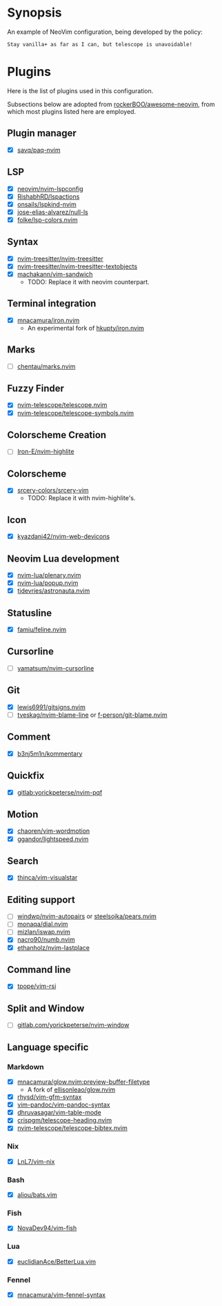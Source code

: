 # Synopsis

An example of NeoVim configuration, being developed by the policy:

    Stay vanilla+ as far as I can, but telescope is unavoidable!

# Plugins

Here is the list of plugins used in this configuration.

Subsections below are adopted from [rockerBOO/awesome-neovim](https://github.com/rockerBOO/awesome-neovim),
from which most plugins listed here are employed.

## Plugin manager

- [x] [savq/paq-nvim](https://github.com/savq/paq-nvim)

## LSP

- [x] [neovim/nvim-lspconfig](https://github.com/neovim/nvim-lspconfig)
- [x] [RishabhRD/lspactions](https://github.com/RishabhRD/lspactions)
- [x] [onsails/lspkind-nvim](https://github.com/onsails/lspkind-nvim)
- [x] [jose-elias-alvarez/null-ls](https://github.com/jose-elias-alvarez/null-ls.nvim)
- [x] [folke/lsp-colors.nvim](https://github.com/folke/lsp-colors.nvim)

## Syntax

- [x] [nvim-treesitter/nvim-treesitter](https://github.com/nvim-treesitter/nvim-treesitter)
- [x] [nvim-treesitter/nvim-treesitter-textobjects](https://github.com/nvim-treesitter/nvim-treesitter-textobjects)
- [x] [machakann/vim-sandwich](https://github.com/machakann/vim-sandwich)
    + TODO: Replace it with neovim counterpart.

## Terminal integration

- [x] [mnacamura/iron.nvim](https://github.com/mnacamura/iron.nvim)
    + An experimental fork of [hkupty/iron.nvim](https://github.com/hkupty/iron.nvim)

## Marks

- [ ] [chentau/marks.nvim](https://github.com/chentau/marks.nvim)

## Fuzzy Finder

- [x] [nvim-telescope/telescope.nvim](https://github.com/nvim-telescope/telescope.nvim)
- [x] [nvim-telescope/telescope-symbols.nvim](https://github.com/nvim-telescope/telescope-symbols.nvim)

## Colorscheme Creation

- [ ] [Iron-E/nvim-highlite](https://github.com/Iron-E/nvim-highlite)

## Colorscheme

- [x] [srcery-colors/srcery-vim](https://github.com/srcery-colors/srcery-vim)
    + TODO: Replace it with nvim-highlite's.

## Icon

- [x] [kyazdani42/nvim-web-devicons](https://github.com/kyazdani42/nvim-web-devicons)

## Neovim Lua development

- [x] [nvim-lua/plenary.nvim](https://github.com/nvim-lua/plenary.nvim)
- [x] [nvim-lua/popup.nvim](https://github.com/nvim-lua/popup.nvim)
- [x] [tjdevries/astronauta.nvim](https://github.com/tjdevries/astronauta.nvim)

## Statusline

- [x] [famiu/feline.nvim](https://github.com/famiu/feline.nvim)

## Cursorline

- [ ] [yamatsum/nvim-cursorline](https://github.com/yamatsum/nvim-cursorline)

## Git

- [x] [lewis6991/gitsigns.nvim](https://github.com/lewis6991/gitsigns.nvim)
- [ ] [tveskag/nvim-blame-line](https://github.com/tveskag/nvim-blame-line)
  or [f-person/git-blame.nvim](https://github.com/f-person/git-blame.nvim)

## Comment

- [x] [b3nj5m1n/kommentary](https://github.com/b3nj5m1n/kommentary)

## Quickfix

- [x] [gitlab:yorickpeterse/nvim-pqf](https://gitlab.com/yorickpeterse/nvim-pqf)

## Motion

- [x] [chaoren/vim-wordmotion](https://github.com/chaoren/vim-wordmotion)
- [x] [ggandor/lightspeed.nvim](https://github.com/ggandor/lightspeed.nvim)

## Search

- [x] [thinca/vim-visualstar](https://github.com/thinca/vim-visualstar)

## Editing support

- [ ] [windwp/nvim-autopairs](https://github.com/windwp/nvim-autopairs) or [steelsojka/pears.nvim](https://github.com/steelsojka/pears.nvim)
- [ ] [monaqa/dial.nvim](https://github.com/monaqa/dial.nvim)
- [ ] [mizlan/iswap.nvim](https://github.com/mizlan/iswap.nvim)
- [x] [nacro90/numb.nvim](https://github.com/nacro90/numb.nvim)
- [x] [ethanholz/nvim-lastplace](https://github.com/ethanholz/nvim-lastplace)

## Command line

- [x] [tpope/vim-rsi](https://github.com/tpope/vim-rsi)

## Split and Window

- [ ] [gitlab.com/yorickpeterse/nvim-window](https://gitlab.com/yorickpeterse/nvim-window)

## Language specific

### Markdown

- [x] [mnacamura/glow.nvim:preview-buffer-filetype](https://github.com/mnacamura/glow.nvim/tree/preview-buffer-filetype)
    + A fork of [ellisonleao/glow.nvim](https://github.com/ellisonleao/glow.nvim)
- [x] [rhysd/vim-gfm-syntax](https://github.com/rhysd/vim-gfm-syntax)
- [x] [vim-pandoc/vim-pandoc-syntax](https://github.com/vim-pandoc/vim-pandoc-syntax)
- [x] [dhruvasagar/vim-table-mode](https://github.com/dhruvasagar/vim-table-mode)
- [x] [crispgm/telescope-heading.nvim](https://github.com/crispgm/telescope-heading.nvim)
- [x] [nvim-telescope/telescope-bibtex.nvim](https://github.com/nvim-telescope/telescope-bibtex.nvim)

### Nix

- [x] [LnL7/vim-nix](https://github.com/LnL7/vim-nix)

### Bash

- [x] [aliou/bats.vim](https://github.com/aliou/bats.vim)

### Fish

- [x] [NovaDev94/vim-fish](https://github.com/NovaDev94/vim-fish)

### Lua

- [x] [euclidianAce/BetterLua.vim](https://github.com/euclidianAce/BetterLua.vim)

### Fennel

- [x] [mnacamura/vim-fennel-syntax](https://github.com/mnacamura/vim-fennel-syntax)

<!-- vim: set ft=markdown.gfm: -->

